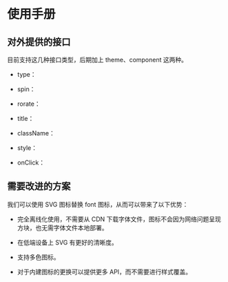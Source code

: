 # 使用手册

## 对外提供的接口
目前支持这几种接口类型，后期加上 theme、component 这两种。
+ type：

- spin：

+ rorate：

- title：

+ className：

- style：

+ onClick：

## 需要改进的方案
我们可以使用 SVG 图标替换 font 图标，从而可以带来了以下优势：
+ 完全离线化使用，不需要从 CDN 下载字体文件，图标不会因为网络问题呈现方块，也无需字体文件本地部署。

- 在低端设备上 SVG 有更好的清晰度。

+ 支持多色图标。

- 对于内建图标的更换可以提供更多 API，而不需要进行样式覆盖。